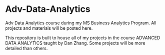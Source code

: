 # Adv-Data-Analytics
Adv Data Analytics course during my MS Business Analytics Program. All projects and materials will be posted here.

This repository is built to house all of my projects in the course ADVANCED DATA ANALYTICS taught by Dan Zhang. Some projects will
be more detailed than others.
